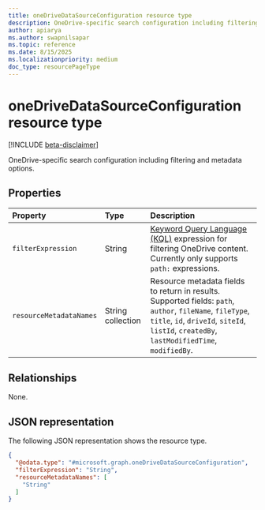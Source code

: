 ```yaml
---
title: oneDriveDataSourceConfiguration resource type
description: OneDrive-specific search configuration including filtering and metadata options.
author: apiarya
ms.author: swapnilsapar
ms.topic: reference
ms.date: 8/15/2025
ms.localizationpriority: medium
doc_type: resourcePageType
---
```


# oneDriveDataSourceConfiguration resource type

[!INCLUDE [beta-disclaimer](../../includes/beta-disclaimer.md)]

OneDrive-specific search configuration including filtering and metadata options.

## Properties

| Property                    | Type              | Description                                                                                    |
|:----------------------------|:------------------|:-----------------------------------------------------------------------------------------------|
| `filterExpression`          | String            | [Keyword Query Language (KQL)](/sharepoint/dev/general-development/keyword-query-language-kql-syntax-reference) expression for filtering OneDrive content. Currently only supports `path:` expressions.|
| `resourceMetadataNames`     | String collection | Resource metadata fields to return in results. Supported fields: `path`, `author`, `fileName`, `fileType`, `title`, `id`, `driveId`, `siteId`, `listId`, `createdBy`, `lastModifiedTime`, `modifiedBy`.|

## Relationships

None.

## JSON representation

The following JSON representation shows the resource type.

```json
{
  "@odata.type": "#microsoft.graph.oneDriveDataSourceConfiguration",
  "filterExpression": "String",
  "resourceMetadataNames": [
    "String"
  ]
}
```
